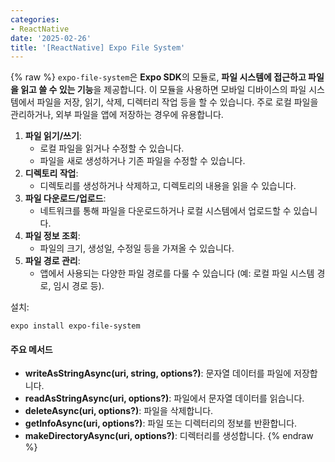 ```yaml
---
categories:
- ReactNative
date: '2025-02-26'
title: '[ReactNative] Expo File System'
---
```


{% raw %}
`expo-file-system`은 **Expo SDK**의 모듈로, **파일 시스템에 접근하고 파일을 읽고 쓸 수 있는 기능**을 제공합니다. 이 모듈을 사용하면 모바일 디바이스의 파일 시스템에서 파일을 저장, 읽기, 삭제, 디렉터리 작업 등을 할 수 있습니다. 주로 로컬 파일을 관리하거나, 외부 파일을 앱에 저장하는 경우에 유용합니다.

1. **파일 읽기/쓰기**:
    - 로컬 파일을 읽거나 수정할 수 있습니다.
    - 파일을 새로 생성하거나 기존 파일을 수정할 수 있습니다.
2. **디렉토리 작업**:
    - 디렉토리를 생성하거나 삭제하고, 디렉토리의 내용을 읽을 수 있습니다.
3. **파일 다운로드/업로드**:
    - 네트워크를 통해 파일을 다운로드하거나 로컬 시스템에서 업로드할 수 있습니다.
4. **파일 정보 조회**:
    - 파일의 크기, 생성일, 수정일 등을 가져올 수 있습니다.
5. **파일 경로 관리**:
    - 앱에서 사용되는 다양한 파일 경로를 다룰 수 있습니다 (예: 로컬 파일 시스템 경로, 임시 경로 등).

설치:
```
expo install expo-file-system
```

#### 주요 메서드
- **writeAsStringAsync(uri, string, options?)**: 문자열 데이터를 파일에 저장합니다.
- **readAsStringAsync(uri, options?)**: 파일에서 문자열 데이터를 읽습니다.
- **deleteAsync(uri, options?)**: 파일을 삭제합니다.
- **getInfoAsync(uri, options?)**: 파일 또는 디렉터리의 정보를 반환합니다.
- **makeDirectoryAsync(uri, options?)**: 디렉터리를 생성합니다.
{% endraw %}